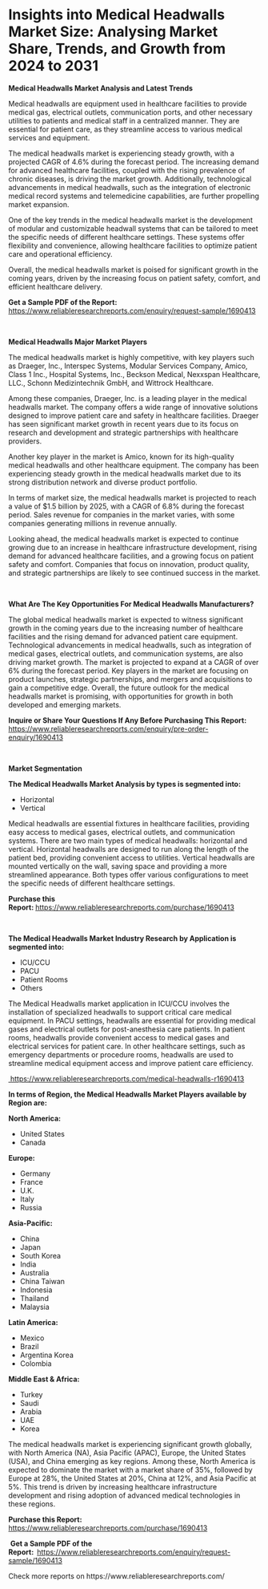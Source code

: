 <p><h1>Insights into Medical Headwalls Market Size: Analysing Market Share, Trends, and Growth from 2024 to 2031</h1></p><p><strong>Medical Headwalls Market Analysis and Latest Trends</strong></p>
<p><p>Medical headwalls are equipment used in healthcare facilities to provide medical gas, electrical outlets, communication ports, and other necessary utilities to patients and medical staff in a centralized manner. They are essential for patient care, as they streamline access to various medical services and equipment.</p><p>The medical headwalls market is experiencing steady growth, with a projected CAGR of 4.6% during the forecast period. The increasing demand for advanced healthcare facilities, coupled with the rising prevalence of chronic diseases, is driving the market growth. Additionally, technological advancements in medical headwalls, such as the integration of electronic medical record systems and telemedicine capabilities, are further propelling market expansion.</p><p>One of the key trends in the medical headwalls market is the development of modular and customizable headwall systems that can be tailored to meet the specific needs of different healthcare settings. These systems offer flexibility and convenience, allowing healthcare facilities to optimize patient care and operational efficiency.</p><p>Overall, the medical headwalls market is poised for significant growth in the coming years, driven by the increasing focus on patient safety, comfort, and efficient healthcare delivery.</p></p>
<p><strong>Get a Sample PDF of the Report:&nbsp;</strong> <a href="https://www.reliableresearchreports.com/enquiry/request-sample/1690413">https://www.reliableresearchreports.com/enquiry/request-sample/1690413</a></p>
<p>&nbsp;</p>
<p><strong>Medical Headwalls Major Market Players</strong></p>
<p><p>The medical headwalls market is highly competitive, with key players such as Draeger, Inc., Interspec Systems, Modular Services Company, Amico, Class 1 Inc., Hospital Systems, Inc., Beckson Medical, Nexxspan Healthcare, LLC., Schonn Medizintechnik GmbH, and Wittrock Healthcare.</p><p>Among these companies, Draeger, Inc. is a leading player in the medical headwalls market. The company offers a wide range of innovative solutions designed to improve patient care and safety in healthcare facilities. Draeger has seen significant market growth in recent years due to its focus on research and development and strategic partnerships with healthcare providers.</p><p>Another key player in the market is Amico, known for its high-quality medical headwalls and other healthcare equipment. The company has been experiencing steady growth in the medical headwalls market due to its strong distribution network and diverse product portfolio.</p><p>In terms of market size, the medical headwalls market is projected to reach a value of $1.5 billion by 2025, with a CAGR of 6.8% during the forecast period. Sales revenue for companies in the market varies, with some companies generating millions in revenue annually.</p><p>Looking ahead, the medical headwalls market is expected to continue growing due to an increase in healthcare infrastructure development, rising demand for advanced healthcare facilities, and a growing focus on patient safety and comfort. Companies that focus on innovation, product quality, and strategic partnerships are likely to see continued success in the market.</p></p>
<p>&nbsp;</p>
<p><strong>What Are The Key Opportunities For Medical Headwalls Manufacturers?</strong></p>
<p><p>The global medical headwalls market is expected to witness significant growth in the coming years due to the increasing number of healthcare facilities and the rising demand for advanced patient care equipment. Technological advancements in medical headwalls, such as integration of medical gases, electrical outlets, and communication systems, are also driving market growth. The market is projected to expand at a CAGR of over 6% during the forecast period. Key players in the market are focusing on product launches, strategic partnerships, and mergers and acquisitions to gain a competitive edge. Overall, the future outlook for the medical headwalls market is promising, with opportunities for growth in both developed and emerging markets.</p></p>
<p><strong>Inquire or Share Your Questions If Any Before Purchasing This Report:</strong> <a href="https://www.reliableresearchreports.com/enquiry/pre-order-enquiry/1690413">https://www.reliableresearchreports.com/enquiry/pre-order-enquiry/1690413</a></p>
<p>&nbsp;</p>
<p><strong>Market Segmentation</strong></p>
<p><strong>The Medical Headwalls Market Analysis by types is segmented into:</strong></p>
<p><ul><li>Horizontal</li><li>Vertical</li></ul></p>
<p><p>Medical headwalls are essential fixtures in healthcare facilities, providing easy access to medical gases, electrical outlets, and communication systems. There are two main types of medical headwalls: horizontal and vertical. Horizontal headwalls are designed to run along the length of the patient bed, providing convenient access to utilities. Vertical headwalls are mounted vertically on the wall, saving space and providing a more streamlined appearance. Both types offer various configurations to meet the specific needs of different healthcare settings.</p></p>
<p><strong>Purchase this Report:&nbsp;</strong><a href="https://www.reliableresearchreports.com/purchase/1690413">https://www.reliableresearchreports.com/purchase/1690413</a></p>
<p>&nbsp;</p>
<p><strong>The Medical Headwalls Market Industry Research by Application is segmented into:</strong></p>
<p><ul><li>ICU/CCU</li><li>PACU</li><li>Patient Rooms</li><li>Others</li></ul></p>
<p><p>The Medical Headwalls market application in ICU/CCU involves the installation of specialized headwalls to support critical care medical equipment. In PACU settings, headwalls are essential for providing medical gases and electrical outlets for post-anesthesia care patients. In patient rooms, headwalls provide convenient access to medical gases and electrical services for patient care. In other healthcare settings, such as emergency departments or procedure rooms, headwalls are used to streamline medical equipment access and improve patient care efficiency.</p></p>
<p><a href="https://www.reliableresearchreports.com/medical-headwalls-r1690413">&nbsp;https://www.reliableresearchreports.com/medical-headwalls-r1690413</a></p>
<p><strong>In terms of Region, the Medical Headwalls Market Players available by Region are:</strong></p>
<p>
    <p> <strong> North America: </strong>
        <ul>
            <li>United States</li>
            <li>Canada</li>
        </ul>
        </p> 
    <p> <strong> Europe: </strong>
        <ul>
            <li>Germany</li>
            <li>France</li>
            <li>U.K.</li>
            <li>Italy</li>
            <li>Russia</li>
        </ul>
        </p> 
    <p> <strong> Asia-Pacific: </strong>
        <ul>
            <li>China</li>
            <li>Japan</li>
            <li>South Korea</li>
            <li>India</li>
            <li>Australia</li>
            <li>China Taiwan</li>
            <li>Indonesia</li>
            <li>Thailand</li>
            <li>Malaysia</li>
        </ul>
        </p> 
    <p> <strong> Latin America: </strong>
        <ul>
            <li>Mexico</li>
            <li>Brazil</li>
            <li>Argentina Korea</li>
            <li>Colombia</li>
        </ul>
        </p> 
    <p> <strong> Middle East & Africa: </strong>
        <ul>
            <li>Turkey</li>
            <li>Saudi</li>
            <li>Arabia</li>
            <li>UAE</li>
            <li>Korea</li>
        </ul>
    </p>
    </p>
<p><p>The medical headwalls market is experiencing significant growth globally, with North America (NA), Asia Pacific (APAC), Europe, the United States (USA), and China emerging as key regions. Among these, North America is expected to dominate the market with a market share of 35%, followed by Europe at 28%, the United States at 20%, China at 12%, and Asia Pacific at 5%. This trend is driven by increasing healthcare infrastructure development and rising adoption of advanced medical technologies in these regions.</p></p>
<p><strong>Purchase this Report: </strong><a href="https://www.reliableresearchreports.com/purchase/1690413">https://www.reliableresearchreports.com/purchase/1690413</a></p>
<p>&nbsp;<strong>Get a Sample PDF of the Report:&nbsp;&nbsp;</strong><a href="https://www.reliableresearchreports.com/enquiry/request-sample/1690413">https://www.reliableresearchreports.com/enquiry/request-sample/1690413</a></p>
<p><strong></strong></p>
<p>Check more reports on https://www.reliableresearchreports.com/</p>